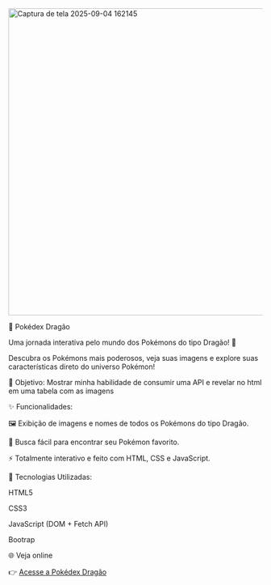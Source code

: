 <img width="1336" height="607" alt="Captura de tela 2025-09-04 162145" src="https://github.com/user-attachments/assets/8d7ee294-4198-4231-a303-5c1717e3865b" />

🐉 Pokédex Dragão

Uma jornada interativa pelo mundo dos Pokémons do tipo Dragão! 🌟

Descubra os Pokémons mais poderosos, veja suas imagens e explore suas características direto do universo Pokémon!

🐉 Objetivo:
Mostrar minha habilidade de consumir uma API e revelar no html em uma tabela com as imagens

✨ Funcionalidades:

🖼️ Exibição de imagens e nomes de todos os Pokémons do tipo Dragão.

🔎 Busca fácil para encontrar seu Pokémon favorito.

⚡ Totalmente interativo e feito com HTML, CSS e JavaScript.

🎨 Tecnologias Utilizadas:

HTML5

CSS3

JavaScript (DOM + Fetch API)

Bootrap

🌐 Veja online

👉 [Acesse a Pokédex Dragão](https://creator-maching.github.io/API-Legacy-medio/)
